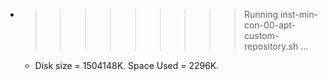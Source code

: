 * >>>>>>>>> Running inst-min-con-00-apt-custom-repository.sh ...
  * Disk size = 1504148K. Space Used = 2296K.
